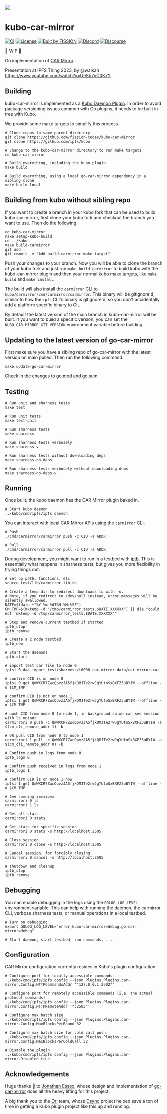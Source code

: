 ![](https://github.com/fission-codes/kubo-car-mirror/raw/master/assets/logo.png?sanitize=true)

# kubo-car-mirror

[![CI](https://github.com/fission-codes/kubo-car-mirror/actions/workflows/main.yml/badge.svg)](https://github.com/fission-codes/kubo-car-mirror/actions/workflows/main.yml)
[![License](https://img.shields.io/badge/License-Apache%202.0-blue.svg)](https://github.com/fission-codes/blob/master/LICENSE)
[![Built by FISSION](https://img.shields.io/badge/⌘-Built_by_FISSION-purple.svg)](https://fission.codes)
[![Discord](https://img.shields.io/discord/478735028319158273.svg)](https://discord.gg/zAQBDEq)
[![Discourse](https://img.shields.io/discourse/https/talk.fission.codes/topics)](https://talk.fission.codes)

🚧 WIP 🚧

Go implementation of [CAR Mirror](https://github.com/fission-codes/spec/tree/main/car-pool).

Presentation at IPFS Thing 2023, by @walkah https://www.youtube.com/watch?v=UeSb7vC0K7Y

## Building

kubo-car-mirror is implemented as a [Kubo Daemon Plugin](https://github.com/ipfs/kubo/blob/master/docs/plugins.md#daemon).
In order to avoid package versioning issues common with Go plugins, it needs to be built in-tree with Kubo.

We provide some make targets to simplify this process.

```
# Clone repos to same parent directory
git clone https://github.com/fission-codes/kubo-car-mirror
git clone https://github.com/ipfs/kubo

# Change to the kubo-car-mirror directory to run make targets
cd kubo-car-mirror

# Build everything, including the kubo plugin
make build

# Build everything, using a local go-car-mirror dependency in a sibling clone
make build-local
```

## Building from kubo without sibling repo

If you want to create a branch in your kubo fork that can be used to build kubo-car-mirror, first clone your kubo fork and checkout the branch you want to use.
Then do the following.

```
cd kubo-car-mirror
make setup-kubo-build
cd ../kubo
make build-carmirror
git add .
git commit -m "Add build-carmirror make target"
```

Push your changes to your branch.  Now you will be able to clone the branch of your kubo fork and just run `make build-carmirror` to build kubo with the kubo-car-mirror plugin and then your normal kubo make targets, like `make build` and `make install`.

The build will also install the `carmirror` CLI to `kubo/carmirror/cmd/carmirror/carmirror`.  This binary will be gitignore'd, similar to how the `ipfs` CLI's binary is gitignore'd, so you don't accidentally add a platform specific binary to Git.

By default the latest version of the main branch in kubo-car-mirror will be built.  If you want to build a specific version, you can set the `KUBO_CAR_MIRROR_GIT_VERSION` environment variable before building.

## Updating to the latest version of go-car-mirror
First make sure you have a sibling repo of go-car-mirror with the latest version on main pulled.  Then run the following command.

```
make update-go-car-mirror
```

Check in the changes to go.mod and go.sum.

## Testing

```
# Run unit and sharness tests
make test

# Run unit tests
make test-unit

# Run sharness tests
make sharness

# Run sharness tests verbosely
make sharness-v

# Run sharness tests without downloading deps
make sharness-no-deps

# Run sharness tests verbosely without downloading deps
make sharness-no-deps-v
```

## Running

Once built, the kubo daemon has the CAR Mirror plugin baked in.

```
# Start kubo daemon
../kubo/cmd/ipfs/ipfs daemon
```

You can interact with local CAR Mirror APIs using the `carmirror` CLI.

```
# Push
./cmd/carmirror/carmirror push -c CID -a ADDR

# Pull
./cmd/carmirror/carmirror pull -c CID -a ADDR
```

During development, you might want to run in a testbed with [iptb](https://github.com/ipfs/iptb). This is essentially what happens in sharness tests, but gives you more flexibility in trying things out.

```
# Set up path, functions, etc
source test/lib/carmirror-lib.sh

# Create a temp dir to redirect downloads to with -o.
# Note, if you redirect to /dev/null instead, error messages will be silently swallowed.
DATE=$(date +"%Y-%m-%dT%H:%M:%SZ")
CM_TMP=$(mktemp -d "/tmp/carmirror_tests.$DATE.XXXXXX") || die "could not 'mktemp -d /tmp/carmirror_tests.$DATE.XXXXXX'"

# Stop and remove current testbed if started
iptb_stop
iptb_remove

# Create a 2 node testbed
iptb_new

# Start the daemons
iptb_start

# import test car file to node 0
ipfsi 0 dag import test/sharness/t0000-car-mirror-data/car-mirror.car

# confirm CID is on node 0
ipfsi 0 get QmWXCR7ZwcQpvzJA5fjkQMJTe2rwJgYUtoSxBXFZ3uBY1W --offline -o $CM_TMP

# confirm CID is not on node 1
ipfsi 1 get QmWXCR7ZwcQpvzJA5fjkQMJTe2rwJgYUtoSxBXFZ3uBY1W --offline -o $CM_TMP

# push CID from node 0 to node 1, in background so we can see session with ls output
carmirrori 0 push -c QmWXCR7ZwcQpvzJA5fjkQMJTe2rwJgYUtoSxBXFZ3uBY1W -a $(cm_cli_remote_addr 1) -b

# OR pull CID from node 0 to node 1
carmirrori 1 pull -c QmWXCR7ZwcQpvzJA5fjkQMJTe2rwJgYUtoSxBXFZ3uBY1W -a $(cm_cli_remote_addr 0) -b

# Confirm push in logs from node 0
iptb_logs 0

# Confirm push received in logs from node 1
iptb_logs 1

# confirm CID is on node 1 now
ipfsi 1 get QmWXCR7ZwcQpvzJA5fjkQMJTe2rwJgYUtoSxBXFZ3uBY1W --offline -o $CM_TMP

# See running sessions
carmirrori 0 ls
carmirrori 1 ls

# Get all stats
carmirrori 0 stats

# Get stats for specific session
carmirrori 0 stats -s http://localhost:2505

# Close session
carmirrori 0 close -s http://localhost:2505

# Cancel session, for forcibly closing
carmirrori 0 cancel -s http://localhost:2505

# shutdown and cleanup
iptb_stop
iptb_remove
```

## Debugging

You can enable debugging in the logs using the `GOLOG_LOG_LEVEL` environment variable. This can help with running the daemon, the carmirror CLI, verbose sharness tests, or manual operations in a local testbed.

```
# Turn on debugging
export GOLOG_LOG_LEVEL="error,kubo-car-mirror=debug,go-car-mirror=debug"

# Start daemon, start testbed, run commands, ...
```

## Configuration

CAR Mirror configuration currently resides in Kubo's plugin configuration.

```
# Configure port for locally accessible commands
../kubo/cmd/ipfs/ipfs config --json Plugins.Plugins.car-mirror.Config.HTTPCommandsAddr '"127.0.0.1:2502"'

# Configure port for remotely accessible commands (i.e. the actual protocol commands)
../kubo/cmd/ipfs/ipfs config --json Plugins.Plugins.car-mirror.Config.HTTPRemoteAddr '":2503"'

# Configure max batch size
../kubo/cmd/ipfs/ipfs config --json Plugins.Plugins.car-mirror.Config.MaxBlocksPerRound 32

# Configure max batch size for cold call push
../kubo/cmd/ipfs/ipfs config --json Plugins.Plugins.car-mirror.Config.MaxBlocksPerColdCall 32

# Disable the plugin
../kubo/cmd/ipfs/ipfs config --json Plugins.Plugins.car-mirror.Disabled true
```

## Acknowledgements

Huge thanks 🙏 to [Jonathan Essex](https://github.com/softwareplumber), whose design and implementation of [go-car-mirror](https://github.com/fission-codes/go-car-mirror) does all the heavy lifting for this project.

A big thank you to the [Qri](https://github.com/qri-io) team, whose [Dsync](https://github.com/qri-io/dag) project helped save a ton of time in getting a Kubo plugin project like this up and running.
